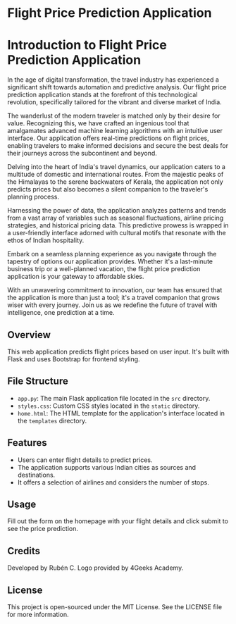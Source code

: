# Flight Price Prediction Application

# Introduction to Flight Price Prediction Application
In the age of digital transformation, the travel industry has experienced a significant shift towards automation and predictive analysis. Our flight price prediction application stands at the forefront of this technological revolution, specifically tailored for the vibrant and diverse market of India.

The wanderlust of the modern traveler is matched only by their desire for value. Recognizing this, we have crafted an ingenious tool that amalgamates advanced machine learning algorithms with an intuitive user interface. Our application offers real-time predictions on flight prices, enabling travelers to make informed decisions and secure the best deals for their journeys across the subcontinent and beyond.

Delving into the heart of India's travel dynamics, our application caters to a multitude of domestic and international routes. From the majestic peaks of the Himalayas to the serene backwaters of Kerala, the application not only predicts prices but also becomes a silent companion to the traveler's planning process.

Harnessing the power of data, the application analyzes patterns and trends from a vast array of variables such as seasonal fluctuations, airline pricing strategies, and historical pricing data. This predictive prowess is wrapped in a user-friendly interface adorned with cultural motifs that resonate with the ethos of Indian hospitality.

Embark on a seamless planning experience as you navigate through the tapestry of options our application provides. Whether it's a last-minute business trip or a well-planned vacation, the flight price prediction application is your gateway to affordable skies.

With an unwavering commitment to innovation, our team has ensured that the application is more than just a tool; it's a travel companion that grows wiser with every journey. Join us as we redefine the future of travel with intelligence, one prediction at a time.

## Overview
This web application predicts flight prices based on user input. It's built with Flask and uses Bootstrap for frontend styling.

## File Structure
- `app.py`: The main Flask application file located in the `src` directory.
- `styles.css`: Custom CSS styles located in the `static` directory.
- `home.html`: The HTML template for the application's interface located in the `templates` directory.

## Features
- Users can enter flight details to predict prices.
- The application supports various Indian cities as sources and destinations.
- It offers a selection of airlines and considers the number of stops.

## Usage
Fill out the form on the homepage with your flight details and click submit to see the price prediction.

## Credits
Developed by Rubén C. Logo provided by 4Geeks Academy.

## License
This project is open-sourced under the MIT License. See the LICENSE file for more information.
